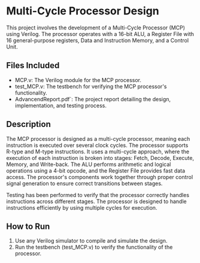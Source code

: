 # Multi-Cycle Processor Design

This project involves the development of a Multi-Cycle Processor (MCP) using Verilog. The processor operates with a 16-bit ALU, a Register File with 16 general-purpose registers, Data and Instruction Memory, and a Control Unit.

## Files Included
- MCP.v: The Verilog module for the MCP processor.
- test_MCP.v: The testbench for verifying the MCP processor's functionality.
- AdvancendReport.pdf`: The project report detailing the design, implementation, and testing process.

## Description
The MCP processor is designed as a multi-cycle processor, meaning each instruction is executed over several clock cycles. The processor supports R-type and M-type instructions. It uses a multi-cycle approach, where the execution of each instruction is broken into stages: Fetch, Decode, Execute, Memory, and Write-back. The ALU performs arithmetic and logical operations using a 4-bit opcode, and the Register File provides fast data access. The processor's components work together through proper control signal generation to ensure correct transitions between stages.

Testing has been performed to verify that the processor correctly handles instructions across different stages. The processor is designed to handle instructions efficiently by using multiple cycles for execution.

## How to Run
1. Use any Verilog simulator to compile and simulate the design.
2. Run the testbench (test_MCP.v) to verify the functionality of the processor.


